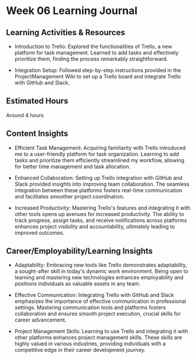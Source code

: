 # Week 06 Learning Journal

## Learning Activities & Resources

* Introduction to Trello: Explored the functionalities of Trello, a new platform for task management. Learned to add tasks and effectively prioritize them, finding the process remarkably straightforward.


* Integration Setup: Followed step-by-step instructions provided in the ProjectManagement Wiki to set up a Trello board and integrate Trello with GitHub and Slack.

## Estimated Hours

Around 4 hours

## Content Insights

* Efficient Task Management: Acquiring familiarity with Trello introduced me to a user-friendly platform for task organization. Learning to add tasks and prioritize them efficiently streamlined my workflow, allowing for better time management and task allocation.

* Enhanced Collaboration: Setting up Trello integration with GitHub and Slack provided insights into improving team collaboration. The seamless integration between these platforms fosters real-time communication and facilitates smoother project coordination.

* Increased Productivity: Mastering Trello's features and integrating it with other tools opens up avenues for increased productivity. The ability to track progress, assign tasks, and receive notifications across platforms enhances project visibility and accountability, ultimately leading to improved outcomes.

## Career/Employability/Learning Insights

* Adaptability: Embracing new tools like Trello demonstrates adaptability, a sought-after skill in today's dynamic work environment. Being open to learning and mastering new technologies enhances employability and positions individuals as valuable assets in any team.

* Effective Communication: Integrating Trello with GitHub and Slack emphasizes the importance of effective communication in professional settings. Mastering communication tools and platforms fosters collaboration and ensures smooth project execution, crucial skills for career advancement.

* Project Management Skills: Learning to use Trello and integrating it with other platforms enhances project management skills. These skills are highly valued in various industries, providing individuals with a competitive edge in their career development journey.







